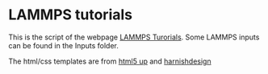 # LAMMPS tutorials #

This is the script of the webpage [LAMMPS Turorials](https://lammpstutorials.github.io/). Some LAMMPS inputs can be found in the Inputs folder. 

The html/css templates are from [html5 up](https://html5up.net/) and [harnishdesign](http://www.harnishdesign.net/)


